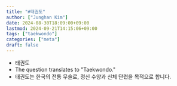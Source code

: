 ```yaml
---
title: "#태권도"
author: ["Junghan Kim"]
date: 2024-08-30T18:09:00+09:00
lastmod: 2024-09-21T14:15:06+09:00
tags: ["taekwondo"]
categories: ["meta"]
draft: false
---
```


-   태권도
-   The question translates to "Taekwondo."
-   태권도는 한국의 전통 무술로, 정신 수양과 신체 단련을 목적으로 합니다.
